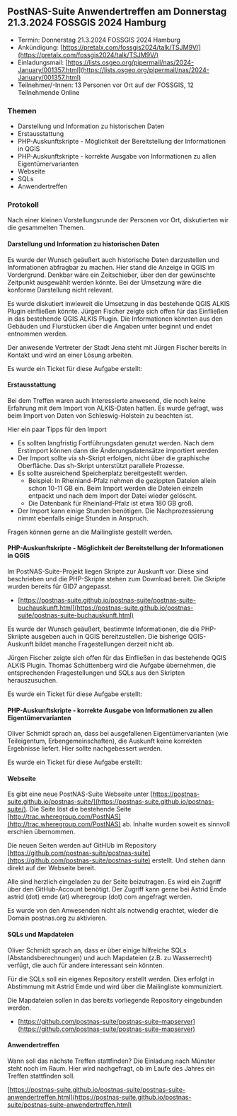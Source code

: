 ## PostNAS-Suite Anwendertreffen am Donnerstag 21.3.2024 FOSSGIS 2024 Hamburg


- Termin: Donnerstag 21.3.2024 FOSSGIS 2024 Hamburg
- Ankündigung: [https://pretalx.com/fossgis2024/talk/TSJM9V/](https://pretalx.com/fossgis2024/talk/TSJM9V/)
- Einladungsmail: [https://lists.osgeo.org/pipermail/nas/2024-January/001357.html](https://lists.osgeo.org/pipermail/nas/2024-January/001357.html)
- Teilnehmer/-Innen: 13 Personen vor Ort auf der FOSSGIS, 12 Teilnehmende Online



### Themen

- Darstellung und Information zu historischen Daten
- Erstausstattung
- PHP-Auskunftskripte - Möglichkeit der Bereitstellung der Informationen in QGIS
- PHP-Auskunftskripte - korrekte Ausgabe von Informationen zu allen Eigentümervarianten
- Webseite
- SQLs
- Anwendertreffen


### Protokoll 

Nach einer kleinen Vorstellungsrunde der Personen vor Ort, diskutierten wir die gesammelten Themen.


#### Darstellung und Information zu historischen Daten
Es wurde der Wunsch geäußert auch historische Daten darzustellen und Informationen abfragbar zu machen. Hier stand die Anzeige in QGIS im Vordergrund. Denkbar wäre ein Zeitschieber, über den der gewünschte Zeitpunkt ausgewählt werden könnte. Bei der Umsetzung wäre die konforme Darstellung nicht relevant.

Es wurde diskutiert inwieweit die Umsetzung in das bestehende QGIS ALKIS Plugin einfließen könnte. Jürgen Fischer zeigte sich offen für das Einfließen in das bestehende QGIS ALKIS Plugin. Die Informationen könnten aus den Gebäuden und Flurstücken über die Angaben unter beginnt und endet entnommen werden.

Der anwesende Vertreter der Stadt Jena steht mit Jürgen Fischer bereits in Kontakt und wird an einer Lösung arbeiten.

Es wurde ein Ticket für diese Aufgabe erstellt:


#### Erstausstattung
Bei dem Treffen waren auch Interessierte anwesend, die noch keine Erfahrung mit dem Import von ALKIS-Daten hatten. Es wurde gefragt, was beim Import von Daten von Schleswig-Holstein zu beachten ist.

Hier ein paar Tipps für den Import
- Es sollten langfristig Fortführungsdaten genutzt werden. Nach dem Erstimport können dann die Änderungsdatensätze importiert werden
- Der Import sollte via sh-Skript erfolgen, nicht über die graphische Oberfläche. Das sh-Skript unterstützt parallele Prozesse.
- Es sollte ausreichend Speicherplatz bereitgestellt werden.
   - Beispiel: In Rheinland-Pfalz nehmen die gezippten Dateien allein schon 10-11 GB ein. Beim Import werden die Dateien einzeln entpackt und nach dem Import der Datei wieder gelöscht.
   - Die Datenbank für Rheinland-Pfalz ist etwa 180 GB groß.
- Der Import kann einige Stunden benötigen. Die Nachprozessierung nimmt ebenfalls einige Stunden in Anspruch.

Fragen können gerne an die Mailingliste gestellt werden.


#### PHP-Auskunftskripte - Möglichkeit der Bereitstellung der Informationen in QGIS

Im PostNAS-Suite-Projekt liegen Skripte zur Auskunft vor. Diese sind beschrieben und die PHP-Skripte stehen zum Download bereit. Die Skripte wurden bereits für GID7 angepasst.

- [https://postnas-suite.github.io/postnas-suite/postnas-suite-buchauskunft.html](https://postnas-suite.github.io/postnas-suite/postnas-suite-buchauskunft.html)

Es wurde der Wunsch geäußert, bestimmte Informationen, die die PHP-Skriipte ausgeben auch in QGIS bereitzustellen. Die bisherige QGIS-Auskunft bildet manche Fragestellungen derzeit nicht ab.

Jürgen Fischer zeigte sich offen für das Einfließen in das bestehende QGIS ALKIS Plugin. Thomas Schüttenberg wird die Aufgabe übernehmen, die entsprechenden Fragestellungen und SQLs aus den Skripten herauszusuchen.

Es wurde ein Ticket für diese Aufgabe erstellt:



#### PHP-Auskunftskripte - korrekte Ausgabe von Informationen zu allen Eigentümervarianten

Oliver Schmidt sprach an, dass bei ausgefallenen Eigentümervarianten (wie Teileigentum, Erbengemeinschaften), die Auskunft keine korrekten Ergebnisse liefert. Hier sollte nachgebessert werden.

Es wurde ein Ticket für diese Aufgabe erstellt:


#### Webseite

Es gibt eine neue PostNAS-Suite Webseite unter [https://postnas-suite.github.io/postnas-suite/](https://postnas-suite.github.io/postnas-suite/). Die Seite löst die bestehende Seite [http://trac.wheregroup.com/PostNAS](http://trac.wheregroup.com/PostNAS) ab. Inhalte wurden soweit es sinnvoll erschien übernommen.

Die neuen Seiten werden auf GitHUb im Repository [https://github.com/postnas-suite/postnas-suite](https://github.com/postnas-suite/postnas-suite) erstellt. Und stehen dann direkt auf der Webseite bereit.

Alle sind herzlich eingeladen zu der Seite beizutragen. Es wird ein Zugriff über den GitHub-Account benötigt. Der Zugriff kann gerne bei Astrid Emde astrid (dot) emde (at) wheregroup (dot) com angefragt werden.

Es wurde von den Anwesenden nicht als notwendig erachtet, wieder die Domain postnas.org zu aktivieren.


#### SQLs und Mapdateien

Oliver Schmidt sprach an, dass er über einige hilfreiche SQLs (Abstandsberechnungen) und auch Mapdateien (z.B. zu Wasserrecht) verfügt, die auch für andere interessant sein könnten.

Für die SQLs soll ein eigenes Repository erstellt werden. Dies erfolgt in Abstimmung mit Astrid Emde und wird über die Mailingliste kommuniziert.

Die Mapdateien sollen in das bereits vorliegende Repository eingebunden werden.
- [https://github.com/postnas-suite/postnas-suite-mapserver](https://github.com/postnas-suite/postnas-suite-mapserver)


#### Anwendertreffen

Wann soll das nächste Treffen stattfinden? Die Einladung nach Münster steht noch im Raum. Hier wird nachgefragt, ob im Laufe des Jahres ein Treffen stattfinden soll.

[https://postnas-suite.github.io/postnas-suite/postnas-suite-anwendertreffen.html](https://postnas-suite.github.io/postnas-suite/postnas-suite-anwendertreffen.html)


